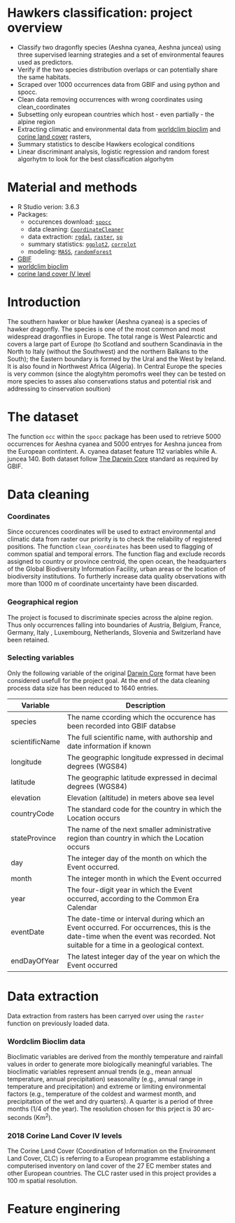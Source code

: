 # Hawkers classification: project overview
* Classify two dragonfly species (Aeshna cyanea, Aeshna juncea) using three supervised learning strategies and a set of environmental feaures used as predictors.
* Verify if the two species distribution overlaps or can potentially share the same habitats.
* Scraped over 1000 occurrences data from  GBIF and using python and spocc.
* Clean data removing occurrences with wrong coordinates using clean_coordinates
* Subsetting only european countries which host - even partially - the alpine region
* Extracting climatic and environmental data from [worldclim bioclim](https://www.worldclim.org/data/bioclim.html) and [corine land cover](https://land.copernicus.eu/pan-european/corine-land-cover) rasters, 
* Summary statistics to descibe Hawkers ecological conditions
* Linear discriminant analysis, logistic regression and random forest algorhytm to look for the best classification algorhytm

# Material and methods
* R Studio verion: 3.6.3
* Packages: 
    * occurences download: [```spocc```](https://cran.r-project.org/web/packages/spocc/spocc.pdf)
    * data cleaning: [```CoordinateCleaner```](https://cran.r-project.org/web/packages/CoordinateCleaner/CoordinateCleaner.pdf)
    * data extraction: [```rgdal```](https://cran.r-project.org/web/packages/rgdal/rgdal.pdf), [```raster```](https://cran.r-project.org/web/packages/raster/raster.pdf),
    [```sp```](https://cran.r-project.org/web/packages/sp/sp.pdf)
    * summary statistics: [```ggplot2```](https://cran.r-project.org/web/packages/ggplot2/ggplot2.pdf), 
    [```corrplot```](https://cran.r-project.org/web/packages/corrplot/corrplot.pdf)
    * modeling: [```MASS```](https://cran.r-project.org/web/packages/MASS/MASS.pdf), [```randomForest```](https://cran.r-project.org/web/packages/randomForest/randomForest.pdf)
* [GBIF](https://www.gbif.org/)
* [worldclim bioclim](https://www.worldclim.org/data/bioclim.html)
* [corine land cover IV level](https://land.copernicus.eu/pan-european/corine-land-cover)


# Introduction
The southern hawker or blue hawker (Aeshna cyanea) is a species of hawker dragonfly. The species is one of the most common and most widespread dragonflies in Europe. The total range is West Palearctic and covers a large part of Europe (to Scotland and southern Scandinavia in the North to Italy (without the Southwest) and the northern Balkans to the South); the Eastern boundary is formed by the Ural and the West by Ireland. It is also found in Northwest Africa (Algeria). In Central Europe the species is very common
(since the alogtyhtm peromofrs weel they can be tested on more species to asses also conservations status and potential risk and addressing to cinservation soultion)
  
# The dataset
The function ```occ``` within the ```spocc``` package has been used to retrieve 5000 occurrences for Aeshna cyanea and 5000 entryes for Aeshna juncea from the European contintent. A. cyanea dataset feature 112 variables while A. juncea 140. Both dataset follow [The Darwin Core](https://dwc.tdwg.org/) standard as required by GBIF. 

# Data cleaning
### Coordinates
Since occurences coordinates will be used to extract environmental and climatic data from raster our priority is to check the reliability of registered positions. The function 
```clean_coordinates``` has been used to flagging of common spatial and temporal errors. The function flag and exclude records assigned to country or province centroid, the open ocean, the headquarters of the Global Biodiversity Information Facility, urban areas or the location of biodiversity institutions. To furtherly increase data quality observations with more than 1000 m of coordinate uncertainty have been discarded. 

### Geographical region
The project is focused to discriminate species across the alpine region. Thus only occurrences falling into boundaries of Austria, Belgium, France, Germany, Italy , Luxembourg, Netherlands, Slovenia and Switzerland have been retained.

### Selecting variables
Only the following variable of the original [Darwin Core](https://dwc.tdwg.org/) format have been considered usefull for the project goal. At the end of the data cleaning process data size has been reduced to 1640 entries.
  
| Variable      | Description   |
| ------------- | ------------- |
| species       | The name ccording which the occurence has been recorded into GBIF databse  |
| scientificName| The full scientific name, with authorship and date information if known  | 
| longitude     | The geographic longitude expressed in decimal degrees (WGS84)  | 
| latitude      | The geographic latitude expressed in decimal degrees (WGS84)   | 
| elevation       | Elevation (altitude) in meters above sea level  | 
| countryCode  | The standard code for the country in which the Location occurs | 
| stateProvince | The name of the next smaller administrative region than country in which the Location occurs | 
| day  | The integer day of the month on which the Event occurred.  | 
| month  | The integer month in which the Event occurred | 
| year  | The four-digit year in which the Event occurred, according to the Common Era Calendar  | 
| eventDate  | The date-time or interval during which an Event occurred. For occurrences, this is the date-time when the event was recorded. Not suitable for a time in a geological context. | 
| endDayOfYear  | The latest integer day of the year on which the Event occurred  | 

# Data extraction
Data extraction from rasters has been carryed over using the ```raster``` function on previously loaded data.

### Wordclim Bioclim data 
Bioclimatic variables are derived from the monthly temperature and rainfall values in order to generate more biologically meaningful variables. The bioclimatic variables represent annual trends (e.g., mean annual temperature, annual precipitation) seasonality (e.g., annual range in temperature and precipitation) and extreme or limiting environmental factors (e.g., temperature of the coldest and warmest month, and precipitation of the wet and dry quarters). A quarter is a period of three months (1/4 of the year). The resolution chosen for this prject is 30 arc-seconds (Km<sup>2</sup>).

### 2018 Corine Land Cover IV levels
The Corine Land Cover (Coordination of Information on the Environment Land Cover, CLC) is referring to a European programme establishing a computerised inventory on land cover of the 27 EC member states and other European countries. The CLC raster used in this project provides a 100 m spatial resolution.




# Feature enginering
